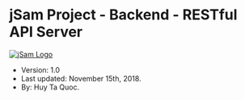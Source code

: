 # jSam Project - Backend - RESTful API Server

[![jSam Logo](https://i.imgur.com/tjyLlWQ.png)](https://www.facebook.com/groups/2175972906019889)

- Version: 1.0
- Last updated: November 15th, 2018.
- By: Huy Ta Quoc.
